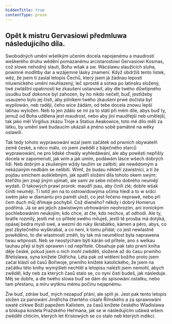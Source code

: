 ```yaml
---
hiddenTitle: true
contentType: prose
---
```


## Opět k mistru Gervasiowi předmluwa následujícího díla.

Swobodných umění wšelikým učením docela napojenému a maudrostí weškerého druhu wědění pomazanému arcistarostowi Gervasiowi Kosmas, což slowe nehodný slauti, Bohu wšak a sw. Wácslawu slaužících sluha, powinné modlitby dar a wzájemné lásky znamení. Když obdržíš tento listek, wěz, že jsem ti zaslal letopis Čechů, který jsem já žádnau lepostí mluwnického umění neuhlazený, leč sprostě a sotwa po latinsku složený, twé zwláštní opatrnosti ke zkaušení ustanowil, aby dle twého důwtipného úsudku buď dokonce byl zahozen, by ho nikdo nečetl, buď, jestližeby usauzeno bylo jej čísti, aby pilníkem twého zkaušení prwé dočista byl wypilowán, neb raději, čeho wíce žádám, od tebe docela znowu lepší latinau wyložen. Neb to jen zdálo se mi za to státi při mém díle, abys buď ty, jemuž od Boha udělena jest maudrost, nebo aby jiní maudřejší neb umělejší, tak jako měl Virgilius zkázu Troje a Statius Aeakowice, toto mé dílo měli za látku, by umění swé budaucím ukázali a jméno sobě památné na wěky oslawili.

Tak tedy tohoto wyprawowání wzal jsem začátek od prwních obywatelň země české, a něco málo, co jsem zwěděl z báječného starců wyprawowání, ne pro lidské chwály wyhledáwání, ale aby powěsti nepřišly docela w zapomenutí, jak wím a jak umím, podáwám lásce wšech dobrých lidí. Neb dobrým a zkušeným wždy taužím se zalíbiti; ale newědomým a nekázaným nedbám se nelíbiti. Wímť, že budau někteří záwistníci, a ti že pojdau smíchem aušklebným, jak spatří složení díla tohoto okem swým; kteřížto jen znají jiným ujímati, ale sami ze sebe ničeho dobrého neumějí wydati. O takowých prawí prorok: maudří jsau, aby činili zlé; dobře wšak činiti neumějí. Ti totiž jen na to ostrowidowýma očima hledí a to w srdci swém jako w diamantu pro pamět uloží, co jest řečeno neprawě, nebo při čem duch můj dřímaje pochybil. Což diwného? někdy i dobrý Homerus podřímá. Já se ani jejich záwistiwým utrhowáním neohrozím, ani ironickým pochlebowáním neukojím; kdo chce, at čte, kdo nechce, ať odhodí. Ale ty, bratře rozmilý, jestli mě co přítele swého miluješ, jestli tě prosba má dotýká, opásej bedra mysli swé, a wezmi do ruky škrabátko, kámen a péro, abys, co jest zbytečného wyškrabal, a co není, k tomu přidal; co jest newlastně powěděno, to dle wlastnosti změň, by tak má neumělost byla naprawena twau wtipností. Neb se neostýchám býti kárán od přítele, ano s welkau tauhau přeji si býti oprawen i od nepřítele. Obsahuje pak tato prwní kniha děje české, pokud jsem o nich mohl zwěděti, složené až do času prwního Břetislawa, syna knížete Oldřicha. Léta pak od wtělení božího proto jsem začal klásti od časů Bořiwoje, prwního knížete katolického, že jsem na začátku této knihy wymýšleti nechtěl a letopisu nalézti jsem nemohl, abych zwěděl, kdy neb za kterých časů stalo se, co nyní čisti budeš, jak následuje. Měj se dobře, a dle twého slowa buď se dám do spisowání ostatku, nebo tam přestanu, a míru wytknu mému počinu nejapnému.

Žiw buď, zdráw buď, mých nezapuď přání, ale splň je. Jest pak tento letopis složen za panowání Jindřicha čtwrtého císaře Římského a za sprawowání swaté církwe Boží papežem Kalixtem, za časů knížete českého Wladislawa a biskupa kostela Pražského Heřmana, jak se w následujícím udáwá wšem zwěděti chtícím, kterých let Kristowých se co stalo neb kterých indikcí.
